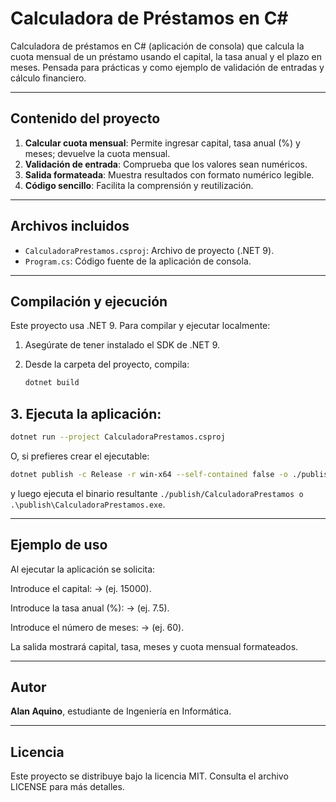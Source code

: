 # Calculadora de Préstamos en C#

Calculadora de préstamos en C# (aplicación de consola) que calcula la cuota mensual de un préstamo usando el capital, la tasa anual y el plazo en meses. Pensada para prácticas y como ejemplo de validación de entradas y cálculo financiero.

---

## Contenido del proyecto

1. **Calcular cuota mensual**: Permite ingresar capital, tasa anual (%) y meses; devuelve la cuota mensual.
2. **Validación de entrada**: Comprueba que los valores sean numéricos.
3. **Salida formateada**: Muestra resultados con formato numérico legible.
4. **Código sencillo**: Facilita la comprensión y reutilización.

---

## Archivos incluidos

- `CalculadoraPrestamos.csproj`: Archivo de proyecto (.NET 9).
- `Program.cs`: Código fuente de la aplicación de consola.

---

## Compilación y ejecución

Este proyecto usa .NET 9. Para compilar y ejecutar localmente:

1. Asegúrate de tener instalado el SDK de .NET 9.
2. Desde la carpeta del proyecto, compila:

   ```bash
   dotnet build
   ```

## 3. Ejecuta la aplicación:

   ```bash
   dotnet run --project CalculadoraPrestamos.csproj
   ```

O, si prefieres crear el ejecutable:

   ```bash
   dotnet publish -c Release -r win-x64 --self-contained false -o ./publish
   ```

y luego ejecuta el binario resultante `./publish/CalculadoraPrestamos o .\publish\CalculadoraPrestamos.exe`.

---

## Ejemplo de uso

Al ejecutar la aplicación se solicita:

Introduce el capital:  → (ej. 15000).

Introduce la tasa anual (%):  → (ej. 7.5).

Introduce el número de meses:  → (ej. 60).


La salida mostrará capital, tasa, meses y cuota mensual formateados.


---

## Autor

**Alan Aquino**, estudiante de Ingeniería en Informática.


---

## Licencia

Este proyecto se distribuye bajo la licencia MIT. Consulta el archivo LICENSE para más detalles.
